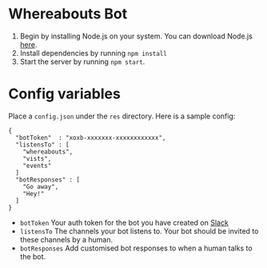 # Whereabouts Bot

1. Begin by installing Node.js on your system. You can download Node.js [here](http://nodejs.org/).
2. Install dependencies by running `npm install`
3. Start the server by running `npm start`.

# Config variables

Place a `config.json` under the `res` directory. Here is a sample config:

```
{
  "botToken"  : "xoxb-xxxxxxx-xxxxxxxxxxxx",
  "listensTo" : [
    "whereabouts",
    "vists",
    "events"
  ]
  "botResponses" : [
    "Go away",
    "Hey!"
  ]
}
```

- `botToken` Your auth token for the bot you have created on [Slack](https://ssil.slack.com/services/new/bot)
- `listensTo` The channels your bot listens to. Your bot should be invited to these channels by a human.
- `botResponses` Add customised bot responses to when a human talks to the bot.
